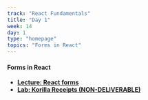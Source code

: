 ```yaml
---
track: "React Fundamentals"
title: "Day 1"
week: 14
day: 1
type: "homepage"
topics: "Forms in React"
---
```


#### Forms in React
- [**Lecture: React forms**](/react-fundamentals/week-13/day-3/lecture/) 
- [**Lab: Korilla Receipts (NON-DELIVERABLE)**](/react-fundamentals/week-13/day-3/lab/)


